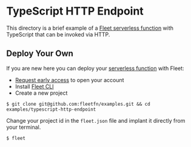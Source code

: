 # TypeScript HTTP Endpoint

This directory is a brief example of a [Fleet serverless function](https://fleetfn.com/function) with TypeScript that can be invoked via HTTP.

## Deploy Your Own

If you are new here you can deploy your [serverless function](https://fleetfn.com/function) with Fleet:

- [Request early access](https://fleetfn.com/#request-early-access) to open your account
- Install [Fleet CLI](https://fleetfn.com/docs/fleet-cli.html)
- Create a new project

```shell
$ git clone git@github.com:fleetfn/examples.git && cd examples/typescript-http-endpoint
```

Change your project id in the `fleet.json` file and implant it directly from your terminal.

```shell
$ fleet
```
